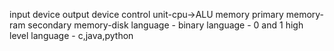 input device
output device
control unit-cpu->ALU
memory
primary memory-ram
secondary memory-disk
language - binary language - 0 and 1
high level language - c,java,python